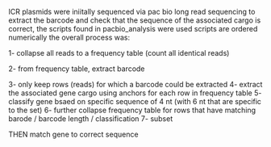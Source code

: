 ICR plasmids were iniitally sequenced via pac bio long read sequencing
to extract the barcode and check that the sequence of the associated cargo is correct, the scripts found in pacbio_analysis were used
scripts are ordered numerically
the overall process was:

1- collapse all reads to a frequency table (count all identical reads)

2- from frequency table, extract barcode

3- only keep rows (reads) for which a barcode could be extracted
4- extract the associated gene cargo using anchors for each row in frequency table
5- classify gene bsaed on specific sequence of 4 nt (with 6 nt that are specific to the set)
6- further collapse frequency table for rows that have matching barode / barcode length / classification
7- subset

THEN
match gene to correct sequence
